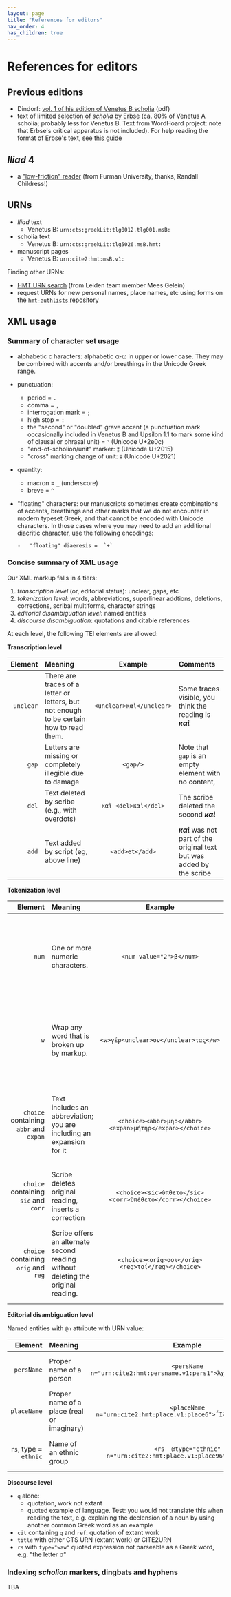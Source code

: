```yaml
---
layout: page
title: "References for editors"
nav_order: 4
has_children: true
---
```



# References for editors


## Previous editions


- Dindorf:  [vol. 1 of his edition of Venetus B scholia](http://www.homermultitext.org/pd-pdfs/Dindorf-v3.pdf) (pdf)
- text of limited [selection of *scholia* by Erbse](./wh-iliad4.html) (ca. 80% of Venetus A scholia; probably less for Venetus B. Text from WordHoard project: note that Erbse's critical apparatus is not included).  For help reading the format of Erbse's text, see [this guide](./erbse-key/)

## *Iliad* 4

- a ["low-friction" reader](https://www.inusum.com/homer/iliad/4/) (from Furman University, thanks, Randall Childress!)


## URNs

- *Iliad* text
    - Venetus B: `urn:cts:greekLit:tlg0012.tlg001.msB:`
- scholia text
    - Venetus B: `urn:cts:greekLit:tlg5026.msB.hmt:`
- manuscript pages
    - Venetus B: `urn:cite2:hmt:msB.v1:`


Finding other URNs:

- [HMT URN search](https://interwing.nl/hmt/urn/) (from Leiden team member Mees Gelein)
- request URNs for new personal names, place names, etc using forms on the [`hmt-authlists` repository](https://github.com/homermultitext/hmt-authlists)


## XML usage


### Summary of character set usage

- alphabetic c  haracters: alphabetic α-ω in upper or lower case. They may be combined with accents and/or breathings in the Unicode Greek range.  
- punctuation:
    -   period = `.`
    -   comma = `,`
    -   interrogation mark = `;`
    -   high stop = `:`
    -  the "second" or "doubled" grave accent (a punctuation mark occasionally included in Venetus B and Upsilon 1.1 to mark some kind of clausal or phrasal unit) = `⸌` (Unicode U+2e0c)
    -   "end-of-scholion/unit" marker:  `⁑` (Unicode U+2015)
    - "cross" marking change of unit:     `‡` (Unicode U+2021)
- quantity:
    -   macron = `_` (underscore)
    -   breve = `^`
- "floating" characters:  our manuscripts sometimes create combinations of accents, breathings and other marks that we do not encounter in modern typeset Greek, and that cannot be encoded with Unicode characters.  In those cases where you may need to add an additional diacritic character, use the following encodings:

      -   "floating" diaeresis =  `+`

### Concise summary of XML usage

Our XML markup falls in 4 tiers:

1. *transcription level* (or, editorial status): unclear, gaps, etc
2. *tokenization level*: words, abbreviations, superlinear addtions, deletions, corrections, scribal multiforms, character strings
3. *editorial disambiguation level*: named entities
4. *discourse disambiguation*: quotations and citable references

At each level, the following TEI elements are allowed:


**Transcription level**



| Element | Meaning | Example | Comments |
| ---: | :--- | :---: | :--- |
| `unclear` | There are traces of a letter or letters, but not enough to be certain how to read them. | `<unclear>καὶ</unclear>` | Some traces visible, you think the reading is ***καὶ*** |
| `gap` | Letters are missing or completely illegible due to damage | `<gap/>` | Note that `gap` is an empty element with no content, |
| `del` | Text deleted by scribe (e.g., with overdots) | `καὶ <del>καὶ</del>` | The scribe deleted the second ***καὶ*** |
 `add` | Text added by script (eg, above line) | `<add>et</add>` | ***καὶ*** was not part of the original text but was added by the scribe |



**Tokenization level**


| Element | Meaning | Example | Comments |
| ---: | :--- | :---: | :--- |
| `num` | One or more numeric characters. | `<num value="2">β</num>` | Put the numeric value in the `value` attribute. Note that you should *not* tag number words like ***δύο***!|
| `w` | Wrap any word that is broken up by markup.  | `<w>γέρ<unclear>ον</unclear>τας</w>` | The letters ***ον*** are unclear, but we want our parser to recognize ***γέροντας*** as a single word. 
| `choice` containing `abbr` and `expan` | Text includes an abbreviation; you are including an expansion for it | `<choice><abbr>μηρ</abbr><expan>μήτηρ</expan></choice>` | The scribe writes ***μηρ*** (perhaps including a distinct mark signaling an abbreviation); you interpret it to mean ***μήτηρ*** |
| `choice` containing `sic` and `corr`  | Scribe deletes original reading, inserts a correction | `<choice><sic>ὑπθετο</sic><corr>ὑπέθετο</corr></choice>` | Scribe orginally wrote ***ὑπθετο*** but changed the text to ***ὑπέθετο*** |
| `choice` containing `orig` and `reg`  | Scribe offers an alternate second reading without deleting the original reading. | `<choice><orig>σοι</orig><reg>τοί</reg></choice>`| Scribe wrote ***σοι*** in the main text, then added ***τοί*** as an alternative above it, but did not delete ***σοι***. |



**Editorial disambiguation level**

Named entities with `@n` attribute with URN value:


| Element | Meaning | Example | Comments |
| ---: | :--- | :---: | :--- |
|  `persName` | Proper name of a person | `<persName n="urn:cite2:hmt:persname.v1:pers1">Ἀχιλλεύς</persName>` | Include a URN value in the `n` attribute |
| `placeName` | Proper name of a place (real or imaginary) | `<placeName n="urn:cite2:hmt:place.v1:place6">΅Ιλιον</placeName>` |  Include a URN value in the `n` attribute |
| `rs`, type = `ethnic` | Name of an ethnic group | `<rs  @type="ethnic" n="urn:cite2:hmt:place.v1:place96">Ἀχαιῶν</rs>` | Include a URN value in the `n` attribrute |

**Discourse level**


- `q` alone:  
    - quotation, work not extant
    - quoted example of language. Test: you would not  translate this when reading the text, e.g. explaining the declension of a noun by using another common Greek word as an example
- `cit` containing `q` and `ref`: quotation of extant work
- `title` with either CTS URN (extant work) or CITE2URN
- `rs` with `type="waw"` quoted expression not parseable as  a Greek word, e.g. "the letter σ"



### Indexing *scholion* markers, dingbats and hyphens

TBA
